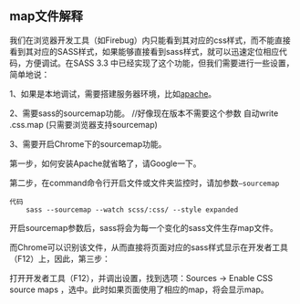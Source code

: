 ## map文件解释

我们在浏览器开发工具（如Firebug）内只能看到其对应的css样式，而不能直接看到其对应的SASS样式，如果能够直接看到sass样式，就可以迅速定位相应代码，方便调试。在SASS 3.3 中已经实现了这个功能，但我们需要进行一些设置，简单地说：

1、如果是本地调试，需要搭建服务器环境，比如[apache](http://www.apache.org/)。

2、需要sass的sourcemap功能。   //好像现在版本不需要这个参数 自动write .css.map (只需要浏览器支持sourcemap)

3、需要开启Chrome下的sourcemap功能。

第一步，如何安装Apache就省略了，请Google一下。

第二步，在command命令行开启文件或文件夹监控时，请加参数`–sourcemap`

    代码
        sass --sourcemap --watch scss/:css/ --style expanded

开启sourcemap参数后，sass将会为每一个变化的sass文件生存map文件。

而Chrome可以识别该文件，从而直接将页面对应的sass样式显示在开发者工具（F12）上，因此，第三步：

打开开发者工具（F12），并调出设置，找到选项：Sources -> Enable CSS source maps ，选中。此时如果页面使用了相应的map，将会显示map。
